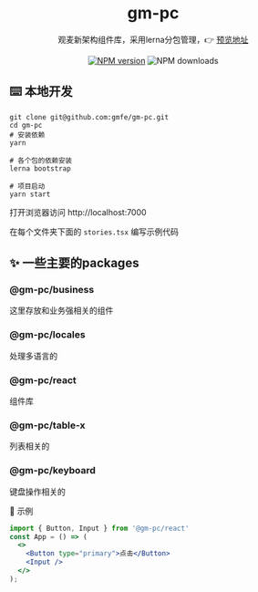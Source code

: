
<p align="center">
<h1 align="center">gm-pc</h1>
<div align="center">观麦新架构组件库，采用lerna分包管理，👉 <a target="_blank" href="https://gmfe.github.io/gm-pc-docs">预览地址</a></div>
</p>

<div align="center">


 [![NPM version][npm-image]][npm-url] ![NPM downloads][download-image]

[npm-image]: https://img.shields.io/npm/v/@gm-pc/react.svg?style=flat-square
[npm-url]: http://npmjs.org/package/@gm-pc/react


[download-image]: https://img.shields.io/npm/dm/@gm-pc/react.svg?style=flat-square
[download-url]: https://npmjs.org/package/@gm-pc/react


</div>

## ⌨️ 本地开发

```
git clone git@github.com:gmfe/gm-pc.git
cd gm-pc
# 安装依赖
yarn

# 各个包的依赖安装
lerna bootstrap

# 项目启动
yarn start
```
打开浏览器访问 http://localhost:7000 

在每个文件夹下面的 `stories.tsx` 编写示例代码 

## ✨ 一些主要的packages

### @gm-pc/business

这里存放和业务强相关的组件

### @gm-pc/locales

处理多语言的

### @gm-pc/react

组件库

### @gm-pc/table-x

列表相关的

### @gm-pc/keyboard

键盘操作相关的


🔨 示例

```jsx
import { Button, Input } from '@gm-pc/react'
const App = () => (
  <>
    <Button type="primary">点击</Button>
    <Input />
  </>
);
```
